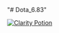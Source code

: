"# Dota_6.83" 
<!-- Clarity Potion -->
<a href=""><img src="../images/Items/Ancient of Wonders/mana-potion.png" alt="Clarity Potion"></a>